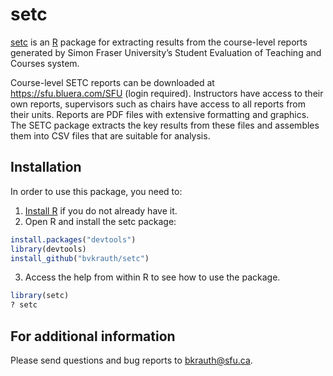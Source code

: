 
<!-- README.md is generated from README.Rmd. Please edit that file -->

# setc

<!-- badges: start -->

<!-- badges: end -->

[setc](https://github.com/bvkrauth/setc) is an
[R](https://www.r-project.org/) package for extracting results from the
course-level reports generated by Simon Fraser University’s Student
Evaluation of Teaching and Courses system.

Course-level SETC reports can be downloaded at
<https://sfu.bluera.com/SFU> (login required). Instructors have access
to their own reports, supervisors such as chairs have access to all
reports from their units. Reports are PDF files with extensive
formatting and graphics. The SETC package extracts the key results from
these files and assembles them into CSV files that are suitable for
analysis.

## Installation

In order to use this package, you need to:

1.  [Install R](https://www.r-project.org/) if you do not already have
    it.
2.  Open R and install the setc package:

<!-- end list -->

``` r
install.packages("devtools")
library(devtools)
install_github("bvkrauth/setc")
```

3.  Access the help from within R to see how to use the package.

<!-- end list -->

``` r
library(setc)
? setc
```

## For additional information

Please send questions and bug reports to <bkrauth@sfu.ca>.
